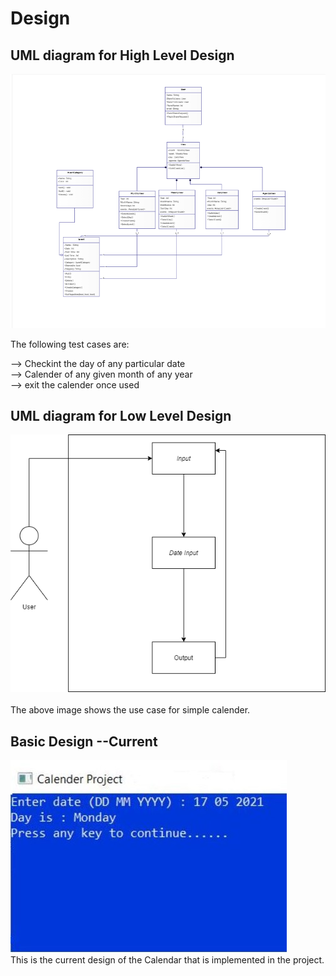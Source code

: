 # Design

## UML diagram for High Level Design 
![1](https://github.com/ajithpai07/MiniProject_256342/blob/main/5_images/Calender%20high%20level.png) <br/>

The following test cases are: <br/>

--> Checkint the day of any particular date<br/>
--> Calender of  any given month of any year<br/>
--> exit the calender once used<br/>


## UML diagram for Low Level Design 

![a](https://github.com/ajithpai07/MiniProject_256342/blob/main/5_images/UML.png) <br/><br/>
The above image shows the use case for simple calender.


## Basic Design --Current

![5](https://github.com/ajithpai07/MiniProject_256342/blob/main/5_images/Screenshot.JPG)
 <br/>
 This is the current design of the Calendar that is implemented in the project.
